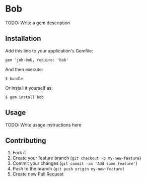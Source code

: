 # Bob

TODO: Write a gem description

## Installation

Add this line to your application's Gemfile:

    gem 'job-bob, require: 'bob'

And then execute:

    $ bundle

Or install it yourself as:

    $ gem install bob

## Usage

TODO: Write usage instructions here

## Contributing

1. Fork it
2. Create your feature branch (`git checkout -b my-new-feature`)
3. Commit your changes (`git commit -am 'Add some feature'`)
4. Push to the branch (`git push origin my-new-feature`)
5. Create new Pull Request
